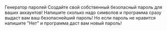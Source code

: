 Генератор паролей
Создайте свой собственный безопасный пароль для ваших аккаунтов!
Напишите сколько надо символов и программа сразу выдаст вам ваш безопаснейший пароль!
Но если пароль не нравится напишите "Нет" и программа даст вам новый пароль!

